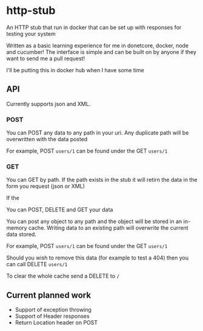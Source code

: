 # http-stub
An HTTP stub that run in docker that can be set up with responses for testing your system

Written as a basic learning experience for me in donetcore, docker, node and cucumber! The interface is simple and can be built on by anyone if they want to send me a pull request!

I'll be putting this in docker hub when I have some time

## API

Currently supports json and XML.

### POST

You can POST any data to any path in your uri. Any duplicate path will be overwritten with the data posted

For example, POST `users/1` can be found under the GET `users/1`

### GET

You can GET by path. If the path exists in the stub it will retirn the data in the form you request (json or XML)

If the 

You can POST, DELETE and GET your data

You can post any object to any path and the object will be stored in an in-memory cache. Writing data to an existing path will overwrite the current data stored.

For example, POST `users/1` can be found under the GET `users/1`

Should you wish to remove this data (for example to test a 404) then you can call DELETE `users/1`


To clear the whole cache send a DELETE to `/`

## Current planned work

* Support of exception throwing
* Support of Header responses
* Return Location header on POST
